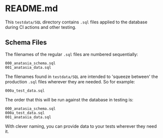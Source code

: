 # README.md
This `testdata/SQL` directory contains `.sql` files applied to the database
during CI actions and other testing.

## Schema Files
The filenames of the regular `.sql` files are numbered sequentially:

    000_anatasia_schema.sql
    001_anatasia_data.sql

The filenames found in `testdata/SQL` are intended to 'squeeze between'
the production `.sql` files wherever they are needed. So for example:

    000a_test_data.sql

The order that this will be run against the database in testing is:

    000_anatasia_schema.sql
    000a_test_data.sql
    001_anatasia_data.sql

With clever naming, you can provide data to your tests wherever they
need it.
